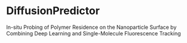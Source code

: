 # DiffusionPredictor
In-situ Probing of Polymer Residence on the Nanoparticle Surface by Combining Deep Learning and Single-Molecule Fluorescence Tracking
